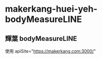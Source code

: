 # makerkang-huei-yeh-bodyMeasureLINE
## 輝葉 bodyMeasureLINE

使用 apiSite="https://makerkang.com:3000/"
